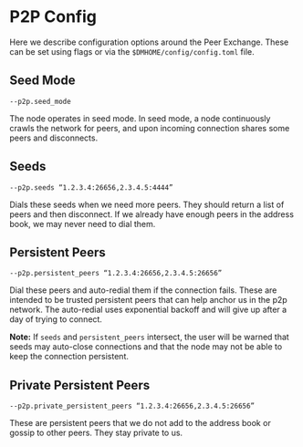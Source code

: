 # P2P Config

Here we describe configuration options around the Peer Exchange.
These can be set using flags or via the `$DMHOME/config/config.toml` file.

## Seed Mode

`--p2p.seed_mode`

The node operates in seed mode. In seed mode, a node continuously crawls the network for peers,
and upon incoming connection shares some peers and disconnects.

## Seeds

`--p2p.seeds “1.2.3.4:26656,2.3.4.5:4444”`

Dials these seeds when we need more peers. They should return a list of peers and then disconnect.
If we already have enough peers in the address book, we may never need to dial them.

## Persistent Peers

`--p2p.persistent_peers “1.2.3.4:26656,2.3.4.5:26656”`

Dial these peers and auto-redial them if the connection fails.
These are intended to be trusted persistent peers that can help
anchor us in the p2p network. The auto-redial uses exponential
backoff and will give up after a day of trying to connect.

**Note:** If `seeds` and `persistent_peers` intersect,
the user will be warned that seeds may auto-close connections
and that the node may not be able to keep the connection persistent.

## Private Persistent Peers

`--p2p.private_persistent_peers “1.2.3.4:26656,2.3.4.5:26656”`

These are persistent peers that we do not add to the address book or
gossip to other peers. They stay private to us.
